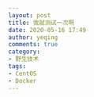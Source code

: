 ```yaml
---
layout: post
title: 我就测试一次啊
date: 2020-05-16 17:49
author: yeqing
comments: true
category:
- 野生技术
tags:
- CentOS
- Docker
---
```

